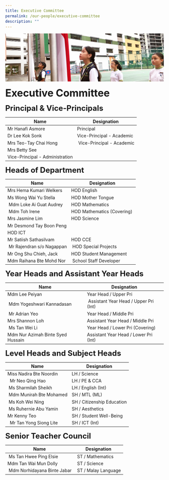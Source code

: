 ```yaml
---
title: Executive Committee
permalink: /our-people/executive-committee
description: ""
---
```

![](/images/sub-banner.jpg)

**<font size=6>Executive Committee</font>**

**<font size=5>Principal & Vice-Principals</font>**


| Name | Designation |
| --- | --- |
| Mr Hanafi Asmore | Principal |
| Dr Lee Kok Sonk | Vice-Principal - Academic |
| Mrs Teo-Tay Chai Hong  |  Vice-Principal - Academic |
| Mrs Betty See  
 | Vice-Principal - Administration |

**<font size=5>Heads of Department</font>**

| Name | Designation |
| --- | --- |
| Mrs Hema Kumari Welkers | HOD English |
| Ms Wong Wai Yu Stella | HOD Mother Tongue |
|  Mdm Loke Ai Guat Audrey | HOD Mathematics  |
|  Mdm Toh Irene | HOD Mathematics (Covering)  |
| Mrs Jasmine Lim | HOD Science |
| Mr Desmond Tay Boon Peng  
 | HOD ICT |
| Mr Satiish Sathasilvam | HOD CCE |
|  Mr Rajendran s/o Nagappan |  HOD Special Projects |
| Mr Ong Shu Chieh, Jack | HOD Student Management  |
| Mdm Raihana Bte Mohd Nor |  School Staff Developer |

**<font size=5>Year Heads and Assistant Year Heads</font>**


| Name | Designation |
| --- | --- |
| Mdm Lee Peiyan  | Year Head / Upper Pri  |
|  Mdm Yogeshwari Kannadasan  |  Assistant Year Head / Upper Pri (Int) |
|  Mr Adrian Yeo | Year Head / Middle Pri  |
| Mrs Shannon Loh  | Assistant Year Head / Middle Pri  |
|  Ms Tan Wei Li  | Year Head / Lower Pri (Covering)  |
| Mdm Nur Azimah Binte Syed Hussain | Assistant Year Head / Lower Pri (Int) |

**<font size=5>Level Heads and Subject Heads</font>**


| Name | Designation |
| --- | --- |
| Miss Nadira Bte Noordin  | LH / Science |
|   Mr Neo Qing Hao | LH / PE & CCA |
|  Ms Sharmilah Sheikh | LH / English (Int)  |
|  Mdm Munirah Bte Mohamed | SH / MTL (ML)  |
|  Ms Koh Wei Ning | SH / Citizenship Education |
|  Ms Ruhernie Abu Yamin | SH / Aesthetics |
| Mr Kenny Teo   | SH / Student Well-Being  |
|   Mr Tan Yong Siong Lite | SH / ICT (Int)  |

**<font size=5>Senior Teacher Council</font>**


| Name | Designation |
| --- | --- |
|  Ms Tan Hwee Ping Elsie |  ST / Mathematics |
| Mdm Tan Wai Mun Dolly  |  ST / Science |
|  Mdm Norhidayana Binte Jabar |  ST / Malay Language |